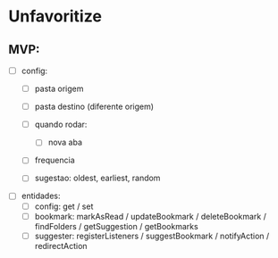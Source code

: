 # Unfavoritize

## MVP:

- [ ] config:
	- [ ] pasta origem
	- [ ] pasta destino (diferente origem)
	- [ ] quando rodar:
		- [ ] nova aba
	- [ ] frequencia
	- [ ] sugestao: oldest, earliest, random


- [ ] entidades:
	- [ ] config: get / set
	- [ ] bookmark: markAsRead / updateBookmark / deleteBookmark / findFolders / getSuggestion / getBookmarks
	- [ ] suggester: registerListeners / suggestBookmark / notifyAction / redirectAction
